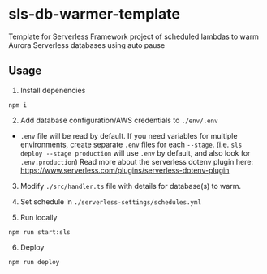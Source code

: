 # sls-db-warmer-template
Template for Serverless Framework project of scheduled lambdas to warm Aurora Serverless databases using auto pause

## Usage

1. Install depenencies

```
npm i
```

2. Add database configuration/AWS credentials to `./env/.env`

- `.env` file will be read by default. If you need variables for multiple environments, create separate `.env` files for each `--stage`. (i.e. `sls deploy --stage production` will use `.env` by default, and also look for `.env.production`) Read more about the serverless dotenv plugin here: https://www.serverless.com/plugins/serverless-dotenv-plugin

3. Modify `./src/handler.ts` file with details for database(s) to warm.

4. Set schedule in `./serverless-settings/schedules.yml`

5. Run locally

```
npm run start:sls
```

6. Deploy
```
npm run deploy
```
